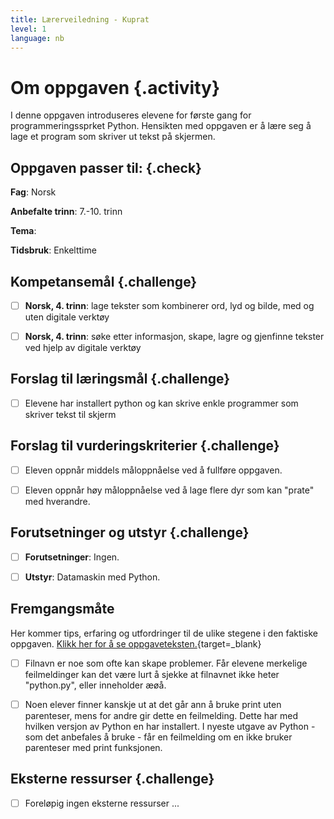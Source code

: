 ```yaml
---
title: Lærerveiledning - Kuprat
level: 1
language: nb
---
```



# Om oppgaven {.activity}

I denne oppgaven introduseres elevene for første gang for programmeringssprket
Python. Hensikten med oppgaven er å lære seg å lage et program som skriver ut
tekst på skjermen.

## Oppgaven passer til: {.check}

 __Fag__: Norsk

 __Anbefalte trinn__: 7.-10. trinn

 __Tema__:

 __Tidsbruk__: Enkelttime

## Kompetansemål {.challenge}

- [ ] __Norsk, 4. trinn__: lage tekster som kombinerer ord, lyd og bilde, med
       og uten digitale verktøy

- [ ] __Norsk, 4. trinn__: søke etter informasjon, skape, lagre og gjenfinne
       tekster ved hjelp av digitale verktøy

## Forslag til læringsmål {.challenge}

- [ ]  Elevene har installert python og kan skrive enkle programmer som skriver
        tekst til skjerm

## Forslag til vurderingskriterier {.challenge}

- [ ] Eleven oppnår middels måloppnåelse ved å fullføre oppgaven.

- [ ] Eleven oppnår høy måloppnåelse ved å lage flere dyr som kan "prate" med
       hverandre.

## Forutsetninger og utstyr {.challenge}

- [ ]  __Forutsetninger__: Ingen.

- [ ]  __Utstyr__: Datamaskin med Python.

## Fremgangsmåte

 Her kommer tips, erfaring og utfordringer til de ulike stegene i den faktiske
 oppgaven. [Klikk her for å se
 oppgaveteksten.](../kuprat/kuprat.html){target=_blank}

- [ ] Filnavn er noe som ofte kan skape problemer. Får elevene merkelige
       feilmeldinger kan det være lurt å sjekke at filnavnet ikke heter
       "python.py", eller inneholder æøå.

- [ ] Noen elever finner kanskje ut at det går ann å bruke print uten
       parenteser, mens for andre gir dette en feilmelding. Dette har med
       hvilken versjon av Python en har installert. I nyeste utgave av Python -
       som det anbefales å bruke - får en feilmelding om en ikke bruker
       parenteser med print funksjonen.

## Eksterne ressurser {.challenge}

- [ ] Foreløpig ingen eksterne ressurser ...

